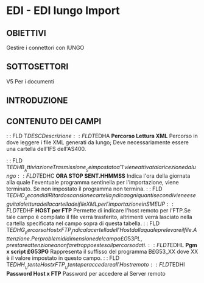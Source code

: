 # EDI - EDI Iungo Import
## OBIETTIVI
Gestire i connettori con IUNGO
## SOTTOSETTORI
V5 Per i documenti
## INTRODUZIONE
## CONTENUTO DEI CAMPI
 :  : FLD T$DESC Descrizione
 :  : FLD T$EDHA __Percorso Lettura XML__
Percorso in dove leggere  i file XML generati da Iungo;
Deve necessariamente essere una cartella dell'IFS dell'AS400.

 :  : FLD T$EDHB __Attiviazione Trasmissione__
Se impostato a '1' viene attivata la ricezione da Iungo
 :  : FLD T$EDHC __ORA STOP SENT.HHMMSS__
Indica l'ora della giornata alla quale l'eventuale programma sentinella
per l'importazione, viene terminato. Se non impostato il programma non
termina.
 :  : FLD T$EDHD __Secondi di Ritardo scansione cartella__
Indica ogni quanti secondi viene eseguita la lettura della cartella
dei file XML per l'importazione in SMEUP
 :  : FLD T$EDHF __HOST per FTP__
Permette di indicare l'host remoto per l'FTP.Se tale campo è compilato il file
verrà trasferito, altrimenti verrà lasciato nella cartella specificata
nel campo sopra di questa tabella.
 :  : FLD T$EDHG __Percorso Host x FTP__
Indica la certella dell'Host dalla quale prelevare il file.
Attenzione.Per problemi di dimensione del campo £G53PL, prestare attenzione
a non fare troppo esteso il percorso dati.
 :  : FLD T$EDHL __Pgm x script £G53PG__
Rappresenta il suffisso del programma B£G53_XX dove XX è il valore impostato
in questo campo.
 :  : FLD T$EDHH __Utente Host x FTP__
Utente per accedere all'Host remoto
 :  : FLD T$EDHI __Password Host x FTP__
Password per accedere al Server remoto
